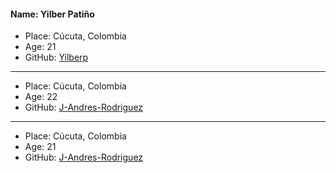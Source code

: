 #### Name: Yilber Patiño

- Place: Cúcuta, Colombia
- Age: 21
- GitHub: [Yilberp](https://github.com/Yilberp)

---------

- Place: Cúcuta, Colombia
- Age: 22
- GitHub: [J-Andres-Rodriguez](https://github.com/J-Andres-Rodriguez)

---------

- Place: Cúcuta, Colombia
- Age: 21
- GitHub: [J-Andres-Rodriguez](https://github.com/Juanandresfl)




